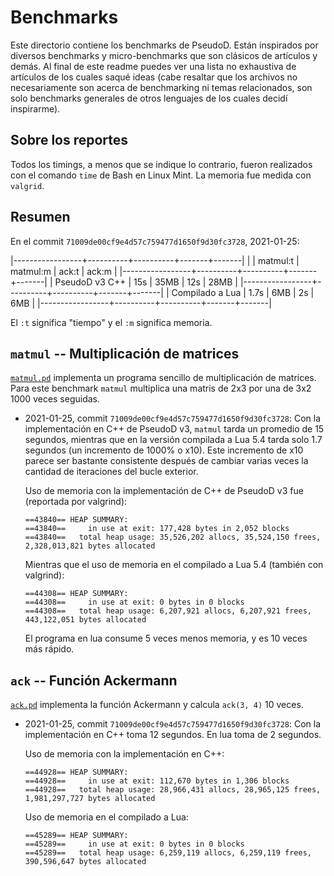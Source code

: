 # Benchmarks #

Este directorio contiene los benchmarks de PseudoD. Están inspirados por
diversos benchmarks y micro-benchmarks que son clásicos de artículos y
demás. Al final de este readme puedes ver una lista no exhaustiva de artículos
de los cuales saqué ideas (cabe resaltar que los archivos no necesariamente son
acerca de benchmarking ni temas relacionados, son solo benchmarks generales de
otros lenguajes de los cuales decidí inspirarme).

## Sobre los reportes ##

Todos los timings, a menos que se indique lo contrario, fueron realizados con
el comando `time` de Bash en Linux Mint. La memoria fue medida con `valgrid`.

## Resumen ##

En el commit `71009de00cf9e4d57c759477d1650f9d30fc3728`, 2021-01-25:

|-----------------+----------+----------+-------+-------|
|                 | matmul:t | matmul:m | ack:t | ack:m |
|-----------------+----------+----------+-------+-------|
| PseudoD v3 C++  | 15s      | 35MB     | 12s   | 28MB  |
|-----------------+----------+----------+-------+-------|
| Compilado a Lua | 1.7s     | 6MB      | 2s    | 6MB   |
|-----------------+----------+----------+-------+-------|

El `:t` significa "tiempo" y el `:m` significa memoria.

## `matmul` -- Multiplicación de matrices ##

[`matmul.pd`](./matmul.pd) implementa un programa sencillo de multiplicación de
matrices. Para este benchmark `matmul` multiplica una matris de 2x3 por una de
3x2 1000 veces seguidas.

- 2021-01-25, commit `71009de00cf9e4d57c759477d1650f9d30fc3728`: Con la
  implementación en C++ de PseudoD v3, `matmul` tarda un promedio de 15
  segundos, mientras que en la versión compilada a Lua 5.4 tarda solo 1.7
  segundos (un incremento de 1000% o x10). Este incremento de x10 parece ser
  bastante consistente después de cambiar varias veces la cantidad de
  iteraciones del bucle exterior.
  
  Uso de memoria con la implementación de C++ de PseudoD v3 fue (reportada por
  valgrind):

  ```
  ==43840== HEAP SUMMARY:
  ==43840==     in use at exit: 177,428 bytes in 2,052 blocks
  ==43840==   total heap usage: 35,526,202 allocs, 35,524,150 frees, 2,328,013,821 bytes allocated
  ```
  
  Mientras que el uso de memoria en el compilado a Lua 5.4 (también con
  valgrind):
  
  ```
  ==44308== HEAP SUMMARY:
  ==44308==     in use at exit: 0 bytes in 0 blocks
  ==44308==   total heap usage: 6,207,921 allocs, 6,207,921 frees, 443,122,051 bytes allocated
  ```
  
  El programa en lua consume 5 veces menos memoria, y es 10 veces más rápido.

## `ack` -- Función Ackermann ##

[`ack.pd`](./ack.pd) implementa la función Ackermann y calcula `ack(3, 4)` 10
veces.

- 2021-01-25, commit `71009de00cf9e4d57c759477d1650f9d30fc3728`: Con la
  implementación en C++ toma 12 segundos. En lua toma de 2 segundos.

  Uso de memoria con la implementación en C++:
  
  ```
  ==44928== HEAP SUMMARY:
  ==44928==     in use at exit: 112,670 bytes in 1,306 blocks
  ==44928==   total heap usage: 28,966,431 allocs, 28,965,125 frees, 1,981,297,727 bytes allocated
  ```
  
  Uso de memoria en el compilado a Lua:
  
  ```
  ==45289== HEAP SUMMARY:
  ==45289==     in use at exit: 0 bytes in 0 blocks
  ==45289==   total heap usage: 6,259,119 allocs, 6,259,119 frees, 390,596,647 bytes allocated
  ```
